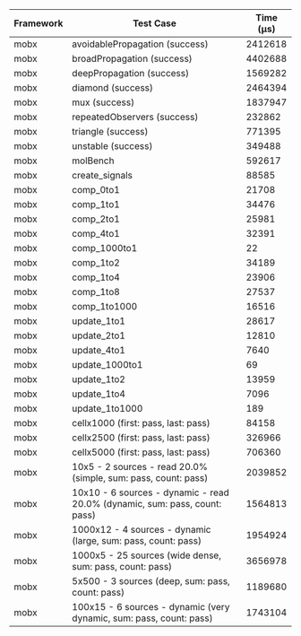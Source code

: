 | Framework | Test Case | Time (μs) |
| --- | --- | --- |
| mobx | avoidablePropagation (success) | 2412618 |
| mobx | broadPropagation (success) | 4402688 |
| mobx | deepPropagation (success) | 1569282 |
| mobx | diamond (success) | 2464394 |
| mobx | mux (success) | 1837947 |
| mobx | repeatedObservers (success) | 232862 |
| mobx | triangle (success) | 771395 |
| mobx | unstable (success) | 349488 |
| mobx | molBench | 592617 |
| mobx | create_signals | 88585 |
| mobx | comp_0to1 | 21708 |
| mobx | comp_1to1 | 34476 |
| mobx | comp_2to1 | 25981 |
| mobx | comp_4to1 | 32391 |
| mobx | comp_1000to1 | 22 |
| mobx | comp_1to2 | 34189 |
| mobx | comp_1to4 | 23906 |
| mobx | comp_1to8 | 27537 |
| mobx | comp_1to1000 | 16516 |
| mobx | update_1to1 | 28617 |
| mobx | update_2to1 | 12810 |
| mobx | update_4to1 | 7640 |
| mobx | update_1000to1 | 69 |
| mobx | update_1to2 | 13959 |
| mobx | update_1to4 | 7096 |
| mobx | update_1to1000 | 189 |
| mobx | cellx1000 (first: pass, last: pass) | 84158 |
| mobx | cellx2500 (first: pass, last: pass) | 326966 |
| mobx | cellx5000 (first: pass, last: pass) | 706360 |
| mobx | 10x5 - 2 sources - read 20.0% (simple, sum: pass, count: pass) | 2039852 |
| mobx | 10x10 - 6 sources - dynamic - read 20.0% (dynamic, sum: pass, count: pass) | 1564813 |
| mobx | 1000x12 - 4 sources - dynamic (large, sum: pass, count: pass) | 1954924 |
| mobx | 1000x5 - 25 sources (wide dense, sum: pass, count: pass) | 3656978 |
| mobx | 5x500 - 3 sources (deep, sum: pass, count: pass) | 1189680 |
| mobx | 100x15 - 6 sources - dynamic (very dynamic, sum: pass, count: pass) | 1743104 |
